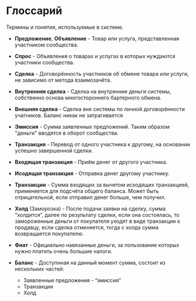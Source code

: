 Глоссарий
=========

Термины и понятия, используемые в системе.

* **Предложение**, **Объявление** - Товар или услуга, представленная участником сообщества.

* **Спрос** - Объявления о товарах и услугах в которых нуждаются участники сообщества. 

* **Сделка** - Договорённость участников об обмене товара или услуги, не зависимо от метода взаимозачёта.

* **Внутренняя сделка** - Сделка на внутренние деньги системы, собственно основа многостороннего бартерного обмена.

* **Внешняя сделка** - Сделка вне системы по личной договорённости учатников. Баланс никак не затрагивается

* **Эмиссия** - Сумма заявленных предложений. Таким образом "деньги" вводятся в оборот сообщества.

* **Транзакция** - Перевод от одного участника к другому, на основании успешно завершенной сделки.

* **Входящая транзакция** - Приём денег от другого участника.

* **Исодящая транзакция** - Отправка денег другому участнику.

* **Транзакции** - Сумма входящих за вычетом исходящих транзакцией, применяется для подсчёта общего баланса. Может быть отрицательной, если отправил денег больше, чем получил.

* **Холд** (Заморозка) - После подачи заявки на сделку, сумма “холдится”, далее по результату сделки, если она состоялась, то замороженные деньги от покупателя уходят в виде транзакции к продавцу, если сделка отменяется, тогда с холда сумма возвращается покупателю.

* **Фиат** - Официально навязанные деньги, за пользование которых нужно платить очень большие налоги.

* **Баланс** - Доступнная на данный момент сумма, состоит из нескольких частей:
  - Заявленные предложения - “эмиссия”
  - Транзакции 
  - Холд
